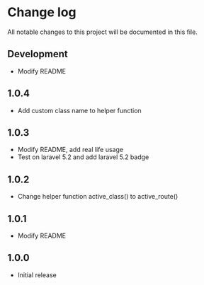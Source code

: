 # Change log

All notable changes to this project will be documented in this file.

## Development

- Modify README

## 1.0.4

- Add custom class name to helper function

## 1.0.3

- Modify README, add real life usage
- Test on laravel 5.2 and add laravel 5.2 badge

## 1.0.2

- Change helper function active_class() to active_route()

## 1.0.1

- Modify README

## 1.0.0

- Initial release

